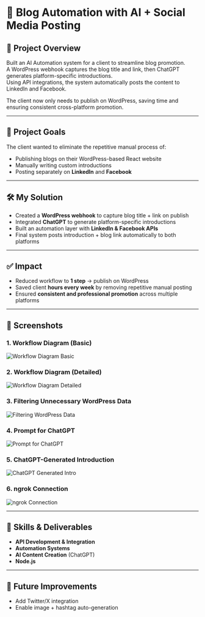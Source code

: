 # 🤖 Blog Automation with AI + Social Media Posting

## 📌 Project Overview
Built an AI Automation system for a client to streamline blog promotion.  
A WordPress webhook captures the blog title and link, then ChatGPT generates platform-specific introductions.  
Using API integrations, the system automatically posts the content to LinkedIn and Facebook.  

The client now only needs to publish on WordPress, saving time and ensuring consistent cross-platform promotion.

---

## 🎯 Project Goals
The client wanted to eliminate the repetitive manual process of:
- Publishing blogs on their WordPress-based React website  
- Manually writing custom introductions  
- Posting separately on **LinkedIn** and **Facebook**  

---

## 🛠 My Solution
- Created a **WordPress webhook** to capture blog title + link on publish  
- Integrated **ChatGPT** to generate platform-specific introductions  
- Built an automation layer with **LinkedIn & Facebook APIs**  
- Final system posts introduction + blog link automatically to both platforms  

---

## ✅ Impact
- Reduced workflow to **1 step** → publish on WordPress  
- Saved client **hours every week** by removing repetitive manual posting  
- Ensured **consistent and professional promotion** across multiple platforms  

---

## 📸 Screenshots

### 1. Workflow Diagram (Basic)  
![Workflow Diagram Basic](docs/basic-workflow.png)

### 2. Workflow Diagram (Detailed)  
![Workflow Diagram Detailed](docs/detailed-workflow.png)

### 3. Filtering Unnecessary WordPress Data  
![Filtering WordPress Data](docs/filtering-wp-data.png)

### 4. Prompt for ChatGPT  
![Prompt for ChatGPT](docs/prompt-chatgpt.png)

### 5. ChatGPT-Generated Introduction  
![ChatGPT Generated Intro](docs/chatgpt-intro.png)

### 6. ngrok Connection  
![ngrok Connection](docs/ngrok.png)

---

## 🧩 Skills & Deliverables
- **API Development & Integration**  
- **Automation Systems**  
- **AI Content Creation** (ChatGPT)  
- **Node.js**  

---

## 🔮 Future Improvements
- Add Twitter/X integration  
- Enable image + hashtag auto-generation  
